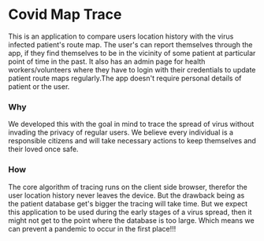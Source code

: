 # Covid Map Trace

This is an application to compare users location history with the virus infected patient's route map. The user's can report themselves through the app, if they find themselves to be in the vicinity of some patient at particular point of time in the past.
It also has an admin page for health workers/volunteers where they have to login with their credentials to update patient route maps regularly.The app doesn't require personal details of patient or the user.

### Why 
We developed this with the goal in mind to trace the spread of virus without invading the privacy of regular users. We believe every individual is a responsible citizens and will take necessary actions to keep themselves and their loved once safe.

### How
The core algorithm of tracing runs on the client side browser, therefor the user location history never leaves the device. But the drawback being as the patient database get's bigger the tracing will take time. But we expect this application to be used during the early stages of a
virus spread, then it might not get to the point where the database is too large. Which means we can prevent a pandemic to occur in the first place!!!
